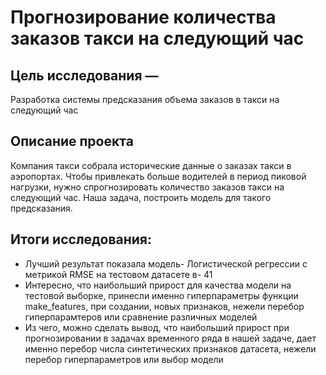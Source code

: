 # Прогнозирование количества заказов такси на следующий час

## Цель исследования — 
Разработка системы предсказания объема заказов в такси на следующий час

## Описание проекта
Компания такси собрала исторические данные о заказах такси в аэропортах. Чтобы привлекать больше водителей в период пиковой нагрузки, нужно спрогнозировать количество заказов такси на следующий час. Наша задача, построить модель для такого предсказания.

## Итоги исследования:

- Лучший результат показала модель- Логистической регрессии с метрикой RMSE на тестовом датасете в- 41
- Интересно, что наибольший прирост для качества модели на тестовой выборке, принесли именно гиперпараметры функции make_features, при создании, новых признаков, нежели перебор гиперпарамтеров или сравнение различных моделей
- Из чего, можно сделать вывод, что наибольший прирост при прогнозировании в задачах временного ряда в нашей задаче, дает именно перебор числа синтетических признаков датасета, нежели перебор гиперпараметров или выбор модели
